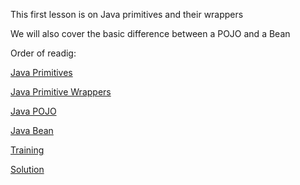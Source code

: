 This first lesson is on Java primitives and their wrappers

We will also cover the basic difference between a POJO and a Bean

Order of readig:

[Java Primitives](JavaPrimitives.java)

[Java Primitive Wrappers](JavaPrimitiveWrappers.java)

[Java POJO](JavaPOJO.java)

[Java Bean](JavaBean.java)

[Training](Training.java)

[Solution](TrainingSolved.java)